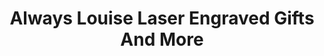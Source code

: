 ---
title: "Always Louise Laser Engraved Gifts And More"
url: /zanesville/always-louise-laser-engraved-gifts-and-more/
shop: gift
---